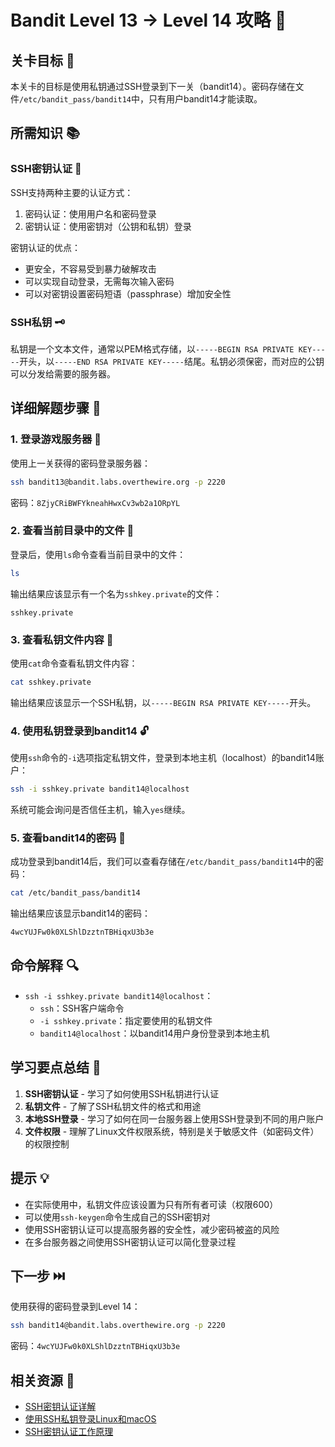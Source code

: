 # Bandit Level 13 → Level 14 攻略 🔑

## 关卡目标 🎯

本关卡的目标是使用私钥通过SSH登录到下一关（bandit14）。密码存储在文件`/etc/bandit_pass/bandit14`中，只有用户bandit14才能读取。

## 所需知识 📚

### SSH密钥认证 🔐

SSH支持两种主要的认证方式：
1. 密码认证：使用用户名和密码登录
2. 密钥认证：使用密钥对（公钥和私钥）登录

密钥认证的优点：
- 更安全，不容易受到暴力破解攻击
- 可以实现自动登录，无需每次输入密码
- 可以对密钥设置密码短语（passphrase）增加安全性

### SSH私钥 🗝️

私钥是一个文本文件，通常以PEM格式存储，以`-----BEGIN RSA PRIVATE KEY-----`开头，以`-----END RSA PRIVATE KEY-----`结尾。私钥必须保密，而对应的公钥可以分发给需要的服务器。

## 详细解题步骤 📝

### 1. 登录游戏服务器 🔐

使用上一关获得的密码登录服务器：

```bash
ssh bandit13@bandit.labs.overthewire.org -p 2220
```

密码：`8ZjyCRiBWFYkneahHwxCv3wb2a1ORpYL`

### 2. 查看当前目录中的文件 👀

登录后，使用`ls`命令查看当前目录中的文件：

```bash
ls
```

输出结果应该显示有一个名为`sshkey.private`的文件：

```
sshkey.private
```

### 3. 查看私钥文件内容 🔑

使用`cat`命令查看私钥文件内容：

```bash
cat sshkey.private
```

输出结果应该显示一个SSH私钥，以`-----BEGIN RSA PRIVATE KEY-----`开头。

### 4. 使用私钥登录到bandit14 🔓

使用`ssh`命令的`-i`选项指定私钥文件，登录到本地主机（localhost）的bandit14账户：

```bash
ssh -i sshkey.private bandit14@localhost
```

系统可能会询问是否信任主机，输入`yes`继续。

### 5. 查看bandit14的密码 📝

成功登录到bandit14后，我们可以查看存储在`/etc/bandit_pass/bandit14`中的密码：

```bash
cat /etc/bandit_pass/bandit14
```

输出结果应该显示bandit14的密码：

```
4wcYUJFw0k0XLShlDzztnTBHiqxU3b3e
```

## 命令解释 🔍

- `ssh -i sshkey.private bandit14@localhost`：
  - `ssh`：SSH客户端命令
  - `-i sshkey.private`：指定要使用的私钥文件
  - `bandit14@localhost`：以bandit14用户身份登录到本地主机

## 学习要点总结 📌

1. **SSH密钥认证** - 学习了如何使用SSH私钥进行认证
2. **私钥文件** - 了解了SSH私钥文件的格式和用途
3. **本地SSH登录** - 学习了如何在同一台服务器上使用SSH登录到不同的用户账户
4. **文件权限** - 理解了Linux文件权限系统，特别是关于敏感文件（如密码文件）的权限控制

## 提示 💡

- 在实际使用中，私钥文件应该设置为只有所有者可读（权限600）
- 可以使用`ssh-keygen`命令生成自己的SSH密钥对
- 使用SSH密钥认证可以提高服务器的安全性，减少密码被盗的风险
- 在多台服务器之间使用SSH密钥认证可以简化登录过程

## 下一步 ⏭️

使用获得的密码登录到Level 14：

```bash
ssh bandit14@bandit.labs.overthewire.org -p 2220
```

密码：`4wcYUJFw0k0XLShlDzztnTBHiqxU3b3e`

## 相关资源 🔗

- [SSH密钥认证详解](./resource/level13→level14/SSH密钥认证详解.md)
- [使用SSH私钥登录Linux和macOS](./resource/level13→level14/使用SSH私钥登录Linux和macOS.md)
- [SSH密钥认证工作原理](./resource/level13→level14/SSH密钥认证工作原理.md)
